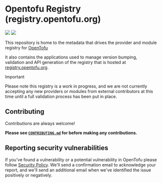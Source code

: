 # Opentofu Registry (registry.opentofu.org)

![](https://raw.githubusercontent.com/opentofu/brand-artifacts/main/full/transparent/SVG/on-dark.svg#gh-dark-mode-only)
![](https://raw.githubusercontent.com/opentofu/brand-artifacts/main/full/transparent/SVG/on-light.svg#gh-light-mode-only)

This repository is home to the metadata that drives the provider and module registry for [OpenTofu](github.com/opentofu/opentofu)

It also contains the applications used to manage version bumping, validation and API generation of the registry that is hosted at [registry.opentofu.org](registry.opentofu.org).

> [!IMPORTANT]
> Please note this registry is a work in progress, and we are not currently accepting any new providers or modules from external contributors at this time until a full validation process has been put in place.

## Contributing

Contributions are always welcome!

**Please see [`CONTRIBUTING.md`](CONTRIBUTING.md) for before making any contributions.**

## Reporting security vulnerabilities
If you've found a vulnerability or a potential vulnerability in OpenTofu please follow [Security Policy](https://github.com/opentofu/opentofu/security/policy). We'll send a confirmation email to acknowledge your report, and we'll send an additional email when we've identified the issue positively or negatively.
